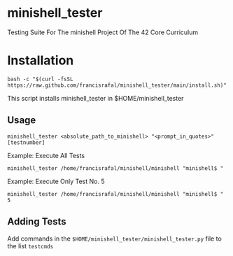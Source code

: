 # minishell_tester
Testing Suite For The minishell Project Of The 42 Core Curriculum

# Installation
```
bash -c "$(curl -fsSL https://raw.github.com/francisrafal/minishell_tester/main/install.sh)"
```
This script installs minishell_tester in $HOME/minishell_tester

## Usage
```
minishell_tester <absolute_path_to_minishell> "<prompt_in_quotes>" [testnumber]
```

Example: Execute All Tests
```
minishell_tester /home/francisrafal/minishell/minishell "minishell$ "
```

Example: Execute Only Test No. 5
```
minishell_tester /home/francisrafal/minishell/minishell "minishell$ " 5
```

## Adding Tests
Add commands in the `$HOME/minishell_tester/minishell_tester.py` file to the list `testcmds`
